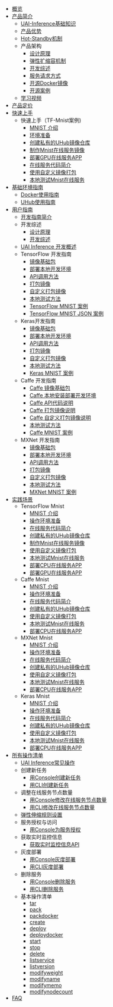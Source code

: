 
* [概览](/uai-inference/README)
* [产品简介](/uai-inference/intro)
    * [UAI-Inference基础知识](/uai-inference/intro/infer)
    * [产品优势](/uai-inference/intro/feature)
    * [Hot-Standby机制](/uai-inference/intro/hot-standby)
    * 产品架构
        * [设计原理](/uai-inference/intro/structure/principle)
        * [弹性扩缩容机制](/uai-inference/intro/structure/auto)
        * [开发综述](/uai-inference/intro/structure/dev-principle)
        * [服务请求方式](/uai-inference/intro/structure/requests)
        * [开源Docker镜像](/uai-inference/intro/structure/docker)
        * [开源案例](/uai-inference/intro/structure/example)
    * [学习视频](/uai-inference/intro/video)
* [产品定价](/uai-inference/price)
* [快速上手](/uai-inference/set-up)
    * 快速上手（TF-Mnist案例)
        * [MNIST 介绍](/uai-inference/set-up/tf-mnist/intro)
        * [环境准备](/uai-inference/set-up/tf-mnist/prepare)
        * [创建私有的UHub镜像仓库](/uai-inference/set-up/tf-mnist/uhub)
        * [制作Mnist在线服务镜像](/uai-inference/set-up/tf-mnist/pack)
        * [部署GPU在线服务APP](/uai-inference/set-up/tf-mnist/gpu-inference)
        * [在线服务代码简介](/uai-inference/set-up/tf-mnist/coding)
        * [使用自定义镜像打包](/uai-inference/set-up/tf-mnist/self-pack)
        * [本地测试Mnist在线服务](/uai-inference/set-up/tf-mnist/local-test)
* [基础环境指南](/uai-inference/basic)
    * [Docker使用指南](/uai-inference/basic/docker)
    * [UHub使用指南](/uai-inference/basic/uhub)
* [用户指南](/uai-inference/guide)
    * [开发指南简介](/uai-inference/guide/intro)
    * 开发综述
        * [设计原理](/uai-inference/guide/general/principle)
        * [开发综述](/uai-inference/guide/general/dev-principle)
    * [UAI Inference 开发概述](/uai-inference/guide/principle)
    * TensorFlow 开发指南
        * [镜像基础包](/uai-inference/guide/tensorflow/packages)
        * [部署本地开发环境](/uai-inference/guide/tensorflow/local)
        * [API调用方法](/uai-inference/guide/tensorflow/coding)
        * [打包镜像](/uai-inference/guide/tensorflow/pack)
        * [自定义打包镜像](/uai-inference/guide/tensorflow/self-pack)
        * [本地测试方法](/uai-inference/guide/tensorflow/test)
        * [TensorFlow MNIST 案例](/uai-inference/guide/tensorflow/mnist)
        * [TensorFlow MNIST JSON 案例](/uai-inference/guide/tensorflow/mnist-json)
    * Keras开发指南
        * [镜像基础包](/uai-inference/guide/keras/packages)
        * [部署本地开发环境](/uai-inference/guide/keras/local)
        * [API调用方法](/uai-inference/guide/keras/coding)
        * [打包镜像](/uai-inference/guide/keras/pack)
        * [自定义打包镜像](/uai-inference/guide/keras/self-pack)
        * [本地测试方法](/uai-inference/guide/keras/test)
        * [Keras MNIST 案例](/uai-inference/guide/keras/example)
    * Caffe 开发指南
        * [Caffe 镜像基础包](/uai-inference/guide/caffe/packages)
        * [Caffe 本地安装部署开发环境](/uai-inference/guide/caffe/local)
        * [Caffe API代码说明](/uai-inference/guide/caffe/coding)
        * [Caffe 打包镜像说明](/uai-inference/guide/caffe/pack)
        * [Caffe 自定义打包镜像说明](/uai-inference/guide/caffe/self-pack)
        * [本地测试方法](/uai-inference/guide/caffe/test)
        * [Caffe MNIST 案例](/uai-inference/guide/caffe/example)
    * MXNet 开发指南
        * [镜像基础包](/uai-inference/guide/mxnet/packages)
        * [部署本地开发环境](/uai-inference/guide/mxnet/local)
        * [API调用方法](/uai-inference/guide/mxnet/coding)
        * [打包镜像](/uai-inference/guide/mxnet/pack)
        * [自定义打包镜像](/uai-inference/guide/mxnet/self-pack)
        * [本地测试方法](/uai-inference/guide/mxnet/test)
        * [MXNet MNIST 案例](/uai-inference/guide/mxnet/example)
* [实践场景](/uai-inference/tutorial)
    * TensorFlow Mnist
        * [MNIST 介绍](/uai-inference/tutorial/tf-mnist/intro)
        * [操作环境准备](/uai-inference/tutorial/tf-mnist/prepare)
        * [在线服务代码简介](/uai-inference/tutorial/tf-mnist/coding)
        * [创建私有的UHub镜像仓库](/uai-inference/tutorial/tf-mnist/uhub)
        * [制作Mnist在线服务镜像](/uai-inference/tutorial/tf-mnist/pack)
        * [使用自定义镜像打包](/uai-inference/tutorial/tf-mnist/self-pack)
        * [本地测试Mnist在线服务](/uai-inference/tutorial/tf-mnist/local-test)
        * [部署CPU在线服务APP](/uai-inference/tutorial/tf-mnist/inference)
        * [部署GPU在线服务APP](/uai-inference/tutorial/tf-mnist/gpu-inference)
    * Caffe Mnist
        * [MNIST 介绍](/uai-inference/tutorial/caffe-mnist/intro)
        * [操作环境准备](/uai-inference/tutorial/caffe-mnist/prepare)
        * [在线服务代码简介](/uai-inference/tutorial/caffe-mnist/coding)
        * [创建私有的UHub镜像仓库](/uai-inference/tutorial/caffe-mnist/uhub)
        * [使用自定义镜像打包](/uai-inference/tutorial/caffe-mnist/pack)
        * [本地测试Mnist在线服务](/uai-inference/tutorial/caffe-mnist/local-test)
        * [部署CPU在线服务APP](/uai-inference/tutorial/caffe-mnist/cpu-inference)
    * MXNet Mnist
        * [MNIST 介绍](/uai-inference/tutorial/mxnet-mnist/intro)
        * [操作环境准备](/uai-inference/tutorial/mxnet-mnist/prepare)
        * [在线服务代码简介](/uai-inference/tutorial/mxnet-mnist/coding)
        * [创建私有的UHub镜像仓库](/uai-inference/tutorial/mxnet-mnist/uhub)
        * [使用自定义镜像打包](/uai-inference/tutorial/mxnet-mnist/pack)
        * [本地测试Mnist在线服务](/uai-inference/tutorial/mxnet-mnist/test)
        * [部署CPU在线服务APP](/uai-inference/tutorial/mxnet-mnist/cpu-inference)
    * Keras Mnist
        * [MNIST 介绍](/uai-inference/tutorial/keras-mnist/intro)
        * [操作环境准备](/uai-inference/tutorial/keras-mnist/prepare)
        * [在线服务代码简介](/uai-inference/tutorial/keras-mnist/code)
        * [创建私有的UHub镜像仓库](/uai-inference/tutorial/keras-mnist/uhub)
        * [使用自定义镜像打包](/uai-inference/tutorial/keras-mnist/pack)
        * [本地测试Mnist在线服务](/uai-inference/tutorial/keras-mnist/test)
        * [部署CPU在线服务APP](/uai-inference/tutorial/keras-mnist/cpu-inference)
* [所有操作清单](/uai-inference/use)
    * [UAI Inference常见操作](/uai-inference/use/intro)
    * 创建新任务
        * [用Console创建新任务](/uai-inference/use/new/console)
        * [用CLI创建新任务](/uai-inference/use/new/cmd)
    * 调整在线服务节点数量
        * [用Console修改在线服务节点数量](/uai-inference/use/node-cnt/console)
        * [用CLI修改在线服务节点数量](/uai-inference/use/node-cnt/cmd)
    * [弹性伸缩规则设置](/uai-inference/use/auto-scale)
    * 服务授权与访问
        * [用Console为服务授权](/uai-inference/use/auth/console)
    * 获取实时监控信息
        * [获取实时监控信息API](/uai-inference/use/getmetric/api)
    * 灰度部署
        * [用Console灰度部署](/uai-inference/use/graydeploy/console)
        * [用CLI灰度部署](/uai-inference/use/graydeploy/cmd)
    * 删除服务
        * [用Console删除服务](/uai-inference/use/delete/console)
        * [用CLI删除服务](/uai-inference/use/delete/cmd)
    * 基本操作清单
        * [tar](/uai-inference/use/oplist/tar)
        * [pack](/uai-inference/use/oplist/packdata)
        * [packdocker](/uai-inference/use/oplist/packdata_docker)
        * [create](/uai-inference/use/oplist/create)
        * [deploy](/uai-inference/use/oplist/deploy)
        * [deploydocker](/uai-inference/use/oplist/deploydocker)
        * [start](/uai-inference/use/oplist/start)
        * [stop](/uai-inference/use/oplist/stop)
        * [delete](/uai-inference/use/oplist/delete)
        * [listservice](/uai-inference/use/oplist/listservice)
        * [listversion](/uai-inference/use/oplist/listversion)
        * [modifyweight](/uai-inference/use/oplist/modifyweight)
        * [modifyname](/uai-inference/use/oplist/modifyname)
        * [modifymemo](/uai-inference/use/oplist/modifymemo)
        * [modifynodecount](/uai-inference/use/oplist/modifynodecount)
* [FAQ](/uai-inference/qa)




​    
